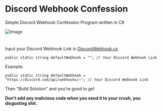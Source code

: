 # Discord Webhook Confession
Simple Discord Webhook Confession Program written in C#

![Image](https://i.imgur.com/z3CrQLQ.png)

#

Input your Discord Webhook Link in [DiscordWebhook.cs](DiscordWebhookConfession/DiscordWebhook.cs)
```
public static string defaultWebhook = ""; // Your Discord Webhook Link
```


Example:
```
public static string defaultWebhook = "https://discord.com/api/webhooks/~"; // Your Discord Webhook Link
```

Then "Build Solution" and you're good to go!

**Don't add any malicious code when you send it to your crush, you disgusting shit.**
